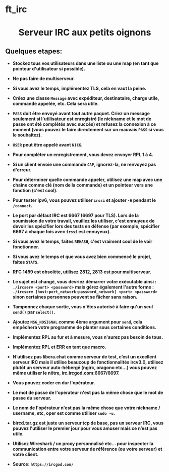 # ft_irc
<h1 align="center"> Serveur IRC aux petits oignons</h1>

<h2>Quelques etapes: </h2>

- **Stockez tous vos utilisateurs dans une liste ou une map (en tant que pointeur d'utilisateur si possible).**
- **Ne pas faire de multiserveur.**
- **Si vous avez le temps, implémentez TLS, cela en vaut la peine.**
- **Créez une classe `Message` avec expéditeur, destinataire, charge utile, commande appelée, etc. Cela sera utile.**
- **`PASS` doit être envoyé avant tout autre paquet. Criez un message seulement si l'utilisateur est enregistré (le nickname et le mot de passe ont été complétés avec succès) et refusez la connexion à ce moment (vous pouvez le faire directement sur un mauvais `PASS` si vous le souhaitez).**
- **`USER` peut être appelé avant `NICK`.**
- **Pour compléter un enregistrement, vous devez envoyer RPL 1 à 4.**
- **Si un client envoie une commande `CAP`, ignorez-la, ne renvoyez pas d'erreur.**
- **Pour déterminer quelle commande appeler, utilisez une map avec une chaîne comme clé (nom de la commande) et un pointeur vers une fonction (c'est cool).**
- **Pour tester ipv6, vous pouvez utiliser `irssi` et ajouter `-6` pendant le `/connect`.**
- **Le port par défaut IRC est 6667 (6697 pour TLS). Lors de la soumission de votre travail, veuillez les utiliser, c'est ennuyeux de devoir les spécifier lors des tests en défense (par exemple, spécifier 6667 à chaque fois avec `irssi` est ennuyeux).**
- **Si vous avez le temps, faites `REHASH`, c'est vraiment cool de le voir fonctionner.**
- **Si vous avez le temps et que vous avez bien commencé le projet, faites `STATS`.**
- **RFC 1459 est obsolète, utilisez 2812, 2813 est pour multiserveur.**
- **Le sujet est changé, vous devriez démarrer votre exécutable ainsi :**
**`./ircserv <port> <password>`**
**mais gérez également l'autre forme :**
**`./ircserv [host:port_network:password_network] <port> <password>`**
**sinon certaines personnes peuvent se fâcher sans raison.**
- **Tamponnez chaque sortie, vous n'êtes autorisé à faire qu'un seul `send()` par `select()`.**
- **Ajoutez `MSG_NOSIGNAL` comme 4ème argument pour `send`, cela empêchera votre programme de planter sous certaines conditions.**
- **Implémentez RPL au fur et à mesure, vous n'aurez pas besoin de tous.**
- **Implémentez RPL et ERR en tant que macro.**
- **N’utilisez pas libera.chat comme serveur de test, c’est un excellent serveur IRC mais il utilise beaucoup de fonctionnalités ircv3.0, utilisez plutôt un serveur auto-hébergé (ngirc, oragono etc…) vous pouvez même utiliser le nôtre, irc.ircgod.com:6667/6697.**
- **Vous pouvez coder en dur l'opérateur.**
- **Le mot de passe de l'opérateur n'est pas la même chose que le mot de passe du serveur.**
- **Le nom de l'opérateur n'est pas la même chose que votre nickname / username, etc, oper est comme utiliser `sudo -u`.**
- **bircd.tar.gz est juste un serveur tcp de base, pas un serveur IRC, vous pouvez l'utiliser le premier jour pour vous amuser mais ce n’est pas utile.**
- **Utilisez Wireshark / un proxy personnalisé etc… pour inspecter la communication entre votre serveur de référence (ou votre serveur) et votre client.**


- **Source: `https://ircgod.com/`**





